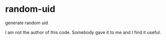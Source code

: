 # random-uid
generate random uid

I am not the author of this code. Somebody gave it to me and I find it useful.
